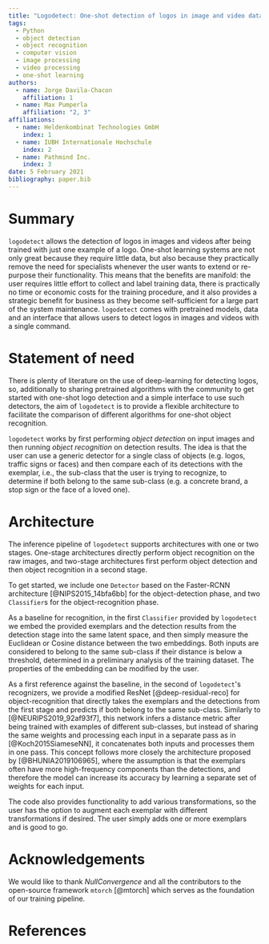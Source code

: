```yaml
---
title: "Logodetect: One-shot detection of logos in image and video data"
tags:
  - Python
  - object detection
  - object recognition
  - computer vision
  - image processing
  - video processing
  - one-shot learning
authors:
  - name: Jorge Davila-Chacon
    affiliation: 1
  - name: Max Pumperla
    affiliation: "2, 3"
affiliations:
  - name: Heldenkombinat Technologies GmbH
    index: 1
  - name: IUBH Internationale Hochschule
    index: 2
  - name: Pathmind Inc.
    index: 3
date: 5 February 2021
bibliography: paper.bib
---
```


# Summary

`logodetect` allows the detection of logos in images and videos after being trained with just one
example of a logo.  One-shot learning systems are not only great because they require little data,
but also because they practically remove the need for specialists whenever the user wants to extend
or re-purpose their functionality.
This means that the benefits are manifold: the user requires little effort to collect
and label training data, there is practically no time or economic costs for the training
procedure, and it also provides a strategic benefit for business as they become self-sufficient
for a large part of the system maintenance.
`logodetect` comes with pretrained models, data and an interface that allows users to
detect logos in images and videos with a single command.

# Statement of need

There is plenty of literature on the use of deep-learning for detecting logos, so,
additionally to sharing pretrained algorithms with the community to get started with
one-shot logo detection and a simple interface to use such detectors, the aim of
`logodetect` is to provide a flexible architecture to facilitate the comparison of
different algorithms for one-shot object recognition.

`logodetect` works by first performing _object detection_ on input images and then running
_object recognition_ on detection results. The idea is that the user can use a generic
detector for a single class of objects (e.g. logos, traffic signs or faces) and then compare
each of its detections with the
exemplar, i.e., the sub-class that the user is trying to recognize, to determine if both
belong to the same sub-class (e.g. a concrete brand, a stop sign or the face of a loved one).

# Architecture

The inference pipeline of `logodetect` supports architectures with one or two stages.
One-stage architectures directly perform object recognition on the raw images,
and two-stage architectures first perform object detection and then object recognition
in a second stage.

To get started, we include one `Detector` based on the  Faster-RCNN architecture [@NIPS2015_14bfa6bb]
for the object-detection phase, and two `Classifier`s for the object-recognition phase. 

As a baseline for recognition, in the first `Classifier` provided by `logodetect` we embed the
provided exemplars and the detection results from the detection stage into the same latent space,
and then simply measure the Euclidean or Cosine distance between the two embeddings.
Both inputs are considered to belong to the same sub-class if their distance is below a
threshold, determined in a preliminary analysis of the training dataset. The properties
of the embedding can be modified by the user.

As a first reference against the baseline, in the second of `logodetect`'s recognizers,
we provide a modified ResNet [@deep-residual-reco] for object-recognition that directly takes
the exemplars and the detections from the first stage
and predicts if both belong to the same sub-class. Similarly to [@NEURIPS2019_92af93f7], this
network infers a distance metric after being trained with examples of different sub-classes, 
but instead of sharing the same weights and processing each input in a separate pass as
in [@Koch2015SiameseNN], it concatenates both inputs and processes them in one pass.
This concept follows more closely the architecture proposed by [@BHUNIA2019106965], where the
assumption is that the exemplars often have more high-frequency components than the detections,
and therefore the model can increase its accuracy by learning a separate set of weights for each input.

The code also provides functionality to add various transformations, so the user has the option
to augment each exemplar with different transformations if desired. The user simply adds one
or more exemplars and is good to go.

# Acknowledgements

We would like to thank _NullConvergence_ and all the contributors to the open-source
framework `mtorch` [@mtorch] which serves as the foundation of our training pipeline.

# References
